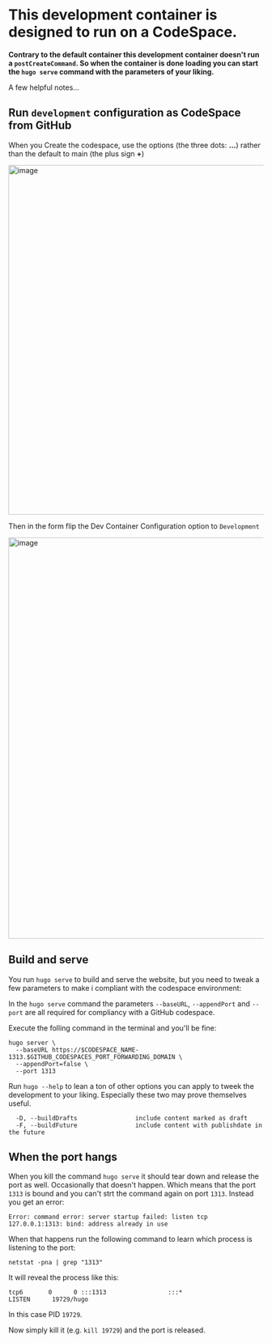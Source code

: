 # This development container is designed to run on a CodeSpace.

**Contrary to the default container this development container doesn't run a `postCreateCommand`. So when the container is done loading you can start the `hugo serve` command with the parameters of your liking.**

A few helpful notes...

## Run `development` configuration as CodeSpace from GitHub

When you Create the codespace, use the options (the three dots: **...**) rather than the default to main (the plus sign **+**)

<img width="691" alt="image" src="https://github.com/user-attachments/assets/faa6862a-4565-4d7e-b721-db3904d723d5">

Then in the form flip the Dev Container Configuration option to `Development`

<img width="793" alt="image" src="https://github.com/user-attachments/assets/4502d58a-a141-49d1-bcff-bdcc9612b032">

## Build and serve

You run `hugo serve` to build and serve the website, but you need to tweak a few parameters to make i compliant with the codespace environment:

In the `hugo serve` command the parameters `--baseURL`, `--appendPort` and `--port` are all required for compliancy with a GitHub codespace.

Execute the folling command in the terminal and you'll be fine:

```shell
hugo server \
  --baseURL https://$CODESPACE_NAME-1313.$GITHUB_CODESPACES_PORT_FORWARDING_DOMAIN \
  --appendPort=false \
  --port 1313
```

Run `hugo --help` to lean a ton of other options you can apply to tweek the development to your liking. Especially these two may prove themselves useful.

```
  -D, --buildDrafts                include content marked as draft
  -F, --buildFuture                include content with publishdate in the future 
```

## When the port hangs
When you kill the command `hugo serve` it should tear down and release the port as well. Occasionally that doesn't happen. Which means that the port `1313` is bound and you can't strt the command again on port `1313`. Instead you get an error:

```shell
Error: command error: server startup failed: listen tcp 127.0.0.1:1313: bind: address already in use
```

When that happens run the following command to learn which process is listening to the port:

```shell
netstat -pna | grep "1313"
```

It will reveal the process like this:

```shell
tcp6       0      0 :::1313                 :::*                    LISTEN      19729/hugo  
```
In this case PID `19729`.

Now simply kill it (e.g. `kill 19729`) and the port is released.

